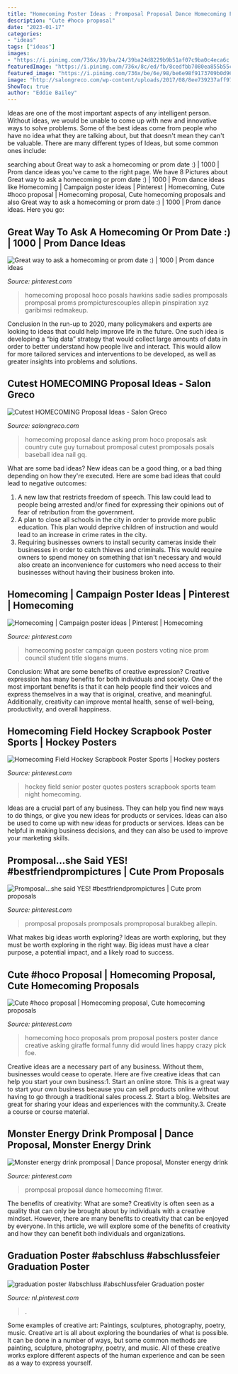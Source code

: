 ```yaml
---
title: "Homecoming Poster Ideas : Promposal Proposal Dance Homecoming Fitwer"
description: "Cute #hoco proposal"
date: "2023-01-17"
categories:
- "ideas"
tags: ["ideas"]
images:
- "https://i.pinimg.com/736x/39/ba/24/39ba24d8229b9b51af07c9ba0c4eca6c.jpg"
featuredImage: "https://i.pinimg.com/736x/8c/ed/fb/8cedfbb7080ea855b55c59da2f87dbc8--cute-homecoming-proposals-hoco-proposals.jpg"
featured_image: "https://i.pinimg.com/736x/be/6e/98/be6e98f9173709b0d96fdec0f0c22730--hockey-quotes-field-hockey.jpg"
image: "http://salongreco.com/wp-content/uploads/2017/08/8ee739237aff972cf8d3253f11ca7e6d-country-prom-proposal-dance-proposal.jpg"
ShowToc: true
author: "Eddie Bailey"
---
```



Ideas are one of the most important aspects of any intelligent person. Without ideas, we would be unable to come up with new and innovative ways to solve problems. Some of the best ideas come from people who have no idea what they are talking about, but that doesn't mean they can't be valuable. There are many different types of Ideas, but some common ones include:

	

		
searching about Great way to ask a homecoming or prom date :) | 1000 | Prom dance ideas you've came to the right page. We have 8 Pictures about Great way to ask a homecoming or prom date :) | 1000 | Prom dance ideas like Homecoming | Campaign poster ideas | Pinterest | Homecoming, Cute #hoco proposal | Homecoming proposal, Cute homecoming proposals and also Great way to ask a homecoming or prom date :) | 1000 | Prom dance ideas. Here you go:
		
    
## Great Way To Ask A Homecoming Or Prom Date :) | 1000 | Prom Dance Ideas

<img loading=lazy src="https://i.pinimg.com/originals/15/6a/09/156a09c542d8ddcefb0b2357441d1d42.jpg" onerror="this.onerror=null;this.src='https://tse3.mm.bing.net/th?id=OIP.1IVhEAnfS9M6Mz2GdUqzmAHaJ6&amp;pid=15.1';" alt="Great way to ask a homecoming or prom date :) | 1000 | Prom dance ideas">

_Source: pinterest.com_

>homecoming proposal hoco posals hawkins sadie sadies promposals promposal proms prompicturescouples allepin pinspiration xyz garibimsi redmakeup. 

	

Conclusion
In the run-up to 2020, many policymakers and experts are looking to ideas that could help improve life in the future. One such idea is developing a “big data” strategy that would collect large amounts of data in order to better understand how people live and interact. This would allow for more tailored services and interventions to be developed, as well as greater insights into problems and solutions.

    
## Cutest HOMECOMING Proposal Ideas - Salon Greco

<img loading=lazy src="http://salongreco.com/wp-content/uploads/2017/08/8ee739237aff972cf8d3253f11ca7e6d-country-prom-proposal-dance-proposal.jpg" onerror="this.onerror=null;this.src='https://tse1.mm.bing.net/th?id=OIP.ZRz7bMHq8SobMdvQFjCMBgHaJ4&amp;pid=15.1';" alt="Cutest HOMECOMING Proposal Ideas - Salon Greco">

_Source: salongreco.com_

>homecoming proposal dance asking prom hoco proposals ask country cute guy turnabout promposal cutest promposals posals baseball idea nail gq. 

	

What are some bad ideas?
New ideas can be a good thing, or a bad thing depending on how they're executed. Here are some bad ideas that could lead to negative outcomes: 
1. A new law that restricts freedom of speech. This law could lead to people being arrested and/or fined for expressing their opinions out of fear of retribution from the government. 
2. A plan to close all schools in the city in order to provide more public education. This plan would deprive children of instruction and would lead to an increase in crime rates in the city. 
3. Requiring businesses owners to install security cameras inside their businesses in order to catch thieves and criminals. This would require owners to spend money on something that isn't necessary and would also create an inconvenience for customers who need access to their businesses without having their business broken into. 

    
## Homecoming | Campaign Poster Ideas | Pinterest | Homecoming

<img loading=lazy src="https://s-media-cache-ak0.pinimg.com/736x/89/2d/94/892d94eeffc9b84d512e98f54ce94f8a.jpg" onerror="this.onerror=null;this.src='https://tse3.mm.bing.net/th?id=OIP.AEjQ2nO_OZXdNYIgXgmYkAHaJ3&amp;pid=15.1';" alt="Homecoming | Campaign poster ideas | Pinterest | Homecoming">

_Source: pinterest.com_

>homecoming poster campaign queen posters voting nice prom council student title slogans mums. 

	

Conclusion: What are some benefits of creative expression?
Creative expression has many benefits for both individuals and society. One of the most important benefits is that it can help people find their voices and express themselves in a way that is original, creative, and meaningful. Additionally, creativity can improve mental health, sense of well-being, productivity, and overall happiness.

    
## Homecoming Field Hockey Scrapbook Poster Sports | Hockey Posters

<img loading=lazy src="https://i.pinimg.com/736x/be/6e/98/be6e98f9173709b0d96fdec0f0c22730--hockey-quotes-field-hockey.jpg" onerror="this.onerror=null;this.src='https://tse4.mm.bing.net/th?id=OIP.Kuxtrs_MxSD9kMXtrY8lowHaJ3&amp;pid=15.1';" alt="Homecoming Field Hockey Scrapbook Poster Sports | Hockey posters">

_Source: pinterest.com_

>hockey field senior poster quotes posters scrapbook sports team night homecoming. 

	

Ideas are a crucial part of any business. They can help you find new ways to do things, or give you new ideas for products or services. Ideas can also be used to come up with new ideas for products or services. Ideas can be helpful in making business decisions, and they can also be used to improve your marketing skills.

    
## Promposal...she Said YES! #bestfriendprompictures | Cute Prom Proposals

<img loading=lazy src="https://i.pinimg.com/736x/39/ba/24/39ba24d8229b9b51af07c9ba0c4eca6c.jpg" onerror="this.onerror=null;this.src='https://tse3.mm.bing.net/th?id=OIP.9RZrjxhC3WptpePE9ys6_gHaJ5&amp;pid=15.1';" alt="Promposal...she said YES! #bestfriendprompictures | Cute prom proposals">

_Source: pinterest.com_

>promposal proposals promposals promproposal burakbeg allepin. 

	

What makes big ideas worth exploring?
Ideas are worth exploring, but they must be worth exploring in the right way. Big ideas must have a clear purpose, a potential impact, and a likely road to success.

    
## Cute #hoco Proposal | Homecoming Proposal, Cute Homecoming Proposals

<img loading=lazy src="https://i.pinimg.com/736x/8c/ed/fb/8cedfbb7080ea855b55c59da2f87dbc8--cute-homecoming-proposals-hoco-proposals.jpg" onerror="this.onerror=null;this.src='https://tse2.mm.bing.net/th?id=OIP.RsbLdPMDLOmKHUfiuADMiQHaJ3&amp;pid=15.1';" alt="Cute #hoco proposal | Homecoming proposal, Cute homecoming proposals">

_Source: pinterest.com_

>homecoming hoco proposals prom proposal posters poster dance creative asking giraffe formal funny did would lines happy crazy pick foe. 

	

Creative ideas are a necessary part of any business. Without them, businesses would cease to operate. Here are five creative ideas that can help you start your own business:1. Start an online store. This is a great way to start your own business because you can sell products online without having to go through a traditional sales process.2. Start a blog. Websites are great for sharing your ideas and experiences with the community.3. Create a course or course material.

    
## Monster Energy Drink Promposal | Dance Proposal, Monster Energy Drink

<img loading=lazy src="https://i.pinimg.com/736x/7f/ca/be/7fcabeb5461abbdf8748fdd7bdc4114a.jpg" onerror="this.onerror=null;this.src='https://tse3.mm.bing.net/th?id=OIP.51wva4QGdBD1uLoPZA7q2gHaLH&amp;pid=15.1';" alt="Monster energy drink promposal | Dance proposal, Monster energy drink">

_Source: pinterest.com_

>promposal proposal dance homecoming fitwer. 

	

The benefits of creativity: What are some?
Creativity is often seen as a quality that can only be brought about by individuals with a creative mindset. However, there are many benefits to creativity that can be enjoyed by everyone. In this article, we will explore some of the benefits of creativity and how they can benefit both individuals and organizations.

    
## Graduation Poster #abschluss #abschlussfeier Graduation Poster

<img loading=lazy src="https://i.pinimg.com/736x/83/1c/ef/831cef365ee310630e3f11c0669e67cd.jpg" onerror="this.onerror=null;this.src='https://tse3.mm.bing.net/th?id=OIP.baL8EcVZak0iRgAcmP8YbQHaPP&amp;pid=15.1';" alt="graduation poster #abschluss #abschlussfeier Graduation poster">

_Source: nl.pinterest.com_

>. 

	

Some examples of creative art: Paintings, sculptures, photography, poetry, music.
Creative art is all about exploring the boundaries of what is possible. It can be done in a number of ways, but some common methods are painting, sculpture, photography, poetry, and music. All of these creative works explore different aspects of the human experience and can be seen as a way to express yourself.

